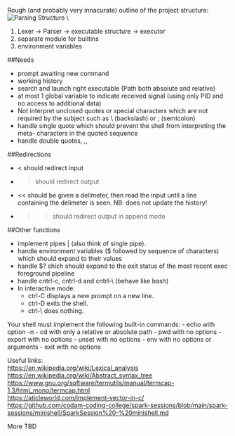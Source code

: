 Rough (and probably very innacurate) outline of the project structure:
![Parsing Structure](https://accu.org/journals/overload/26/145/balaam_2510/1.png) \
1. Lexer -> Parser -> executable structure -> executor
2. separate module for builtins
3. environment variables

##Needs

- prompt awaiting new command
- working history
- search and launch right executable (Path both absolute and relative)
- at most 1 global variable to indicate received signal (using only PID and no access to additional data)
- Not interpret unclosed quotes or special characters which are not required by the
subject such as \ (backslash) or ; (semicolon)
- handle single quote which should prevent the shell from interpreting the meta-
characters in the quoted sequence
- handle double quotes, ,,  

##Redirections

- < should redirect input
- > should redirect output
- << should be given a delimeter, then read the input until a line containing the delimeter is seen. NB: does not update the history!
- >> should redirect output in append mode 


##Other functions

- implement pipes | (also think of single pipe). 
- handle environment variables ($ followed by sequence of characters) which should expand to their values
- handle $? shich should expand to the exit status of the most recent exec foreground pipeline
- handle cntrl-c, cntrl-d and cntrl-\ (behave like bash)
- In interactive mode: 
    - ctrl-C displays a new prompt on a new line.
    - ctrl-D exits the shell.
    - ctrl-\ does nothing.

Your shell must implement the following built-in commands:
    - echo with option -n
    - cd with only a relative or absolute path
    - pwd with no options
    - export with no options
    - unset with no options
    - env with no options or arguments
    - exit with no options


Useful links: \
https://en.wikipedia.org/wiki/Lexical_analysis \
https://en.wikipedia.org/wiki/Abstract_syntax_tree \
https://www.gnu.org/software/termutils/manual/termcap-1.3/html_mono/termcap.html  \
https://aticleworld.com/implement-vector-in-c/  \
https://github.com/codam-coding-college/spark-sessions/blob/main/spark-sessions/minishell/SparkSession%20-%20minishell.md

More TBD

